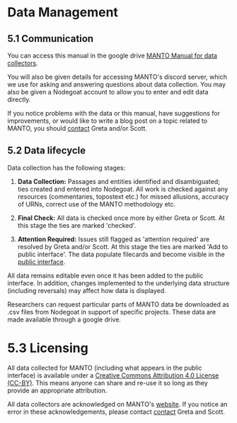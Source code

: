 # Data Management
## 5.1 Communication

You can access this manual in the google drive [MANTO Manual for data
collectors](https://drive.google.com/drive/folders/1kSAJ5tRrnDS2jIRw34lQSiYVmOj-s0Gf?usp=share_link).

You will also be given details for accessing MANTO's discord server,
which we use for asking and answering questions about data collection.
You may also be given a Nodegoat account to allow you to enter and edit
data directly.

If you notice problems with the data or this manual, have suggestions
for improvements, or would like to write a blog post on a topic related
to MANTO, you should
[contact](https://www.manto-myth.org/contact) Greta and/or
Scott.

## 5.2 Data lifecycle

Data collection has the following stages:

1. **Data Collection:** Passages and entities identified and disambiguated; ties created and entered into Nodegoat. All work is checked against any resources (commentaries, topostext etc.) for missed allusions, accuracy of URNs, correct use of the MANTO methodology etc.

2. **Final Check:** All data is checked once more by either Greta or Scott. At this stage the ties are marked 'checked'.

3. **Attention Required:** Issues still flagged as 'attention required' are resolved by Greta and/or Scott. At this stage the ties are marked 'Add to public interface'. The data populate filecards and become visible in the [public interface](https://manto.unh.edu/viewer.p/60/2616/scenario/1/geo/).

All data remains editable even once it has been added to the public
interface. In addition, changes implemented to the underlying data
structure (including reversals) may affect how data is displayed.

Researchers can request particular parts of MANTO data be downloaded as
.csv files from Nodegoat in support of specific projects. These data are
made available through a google drive.

# 5.3 Licensing 

All data collected for MANTO (including what appears in the public
interface) is available under a [Creative Commons Attribution 4.0 License (CC-BY)](https://creativecommons.org/licenses/by/4.0/).
This means anyone can share and re-use it so long as they provide an
appropriate attribution.

All data collectors are acknowledged on MANTO's [website](https://www.manto-myth.org/manto). If you notice an error in these acknowledgements, please contact [contact](https://www.manto-myth.org/contact) Greta and
Scott.
